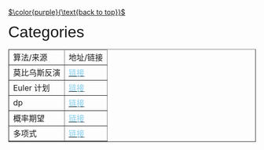 [$\color{purple}{\text{back to top}}$](https://cyn2006.github.io)

<div>
    <font size="6" style="font-family:'Trebuchet MS','Lucida Sans Unicode','Lucida Grande','Lucida Sans',Arial,sans-serif">
        Categories
    </font>
    <table border="1">
        <thead>
            <tr>
                <td>算法/来源</td><td>地址/链接</td>
            </tr>
        </thead>
    	<tr>
            <td>莫比乌斯反演</td><td><a href="https://cyn2006.github.io/categories/mobius"><font color="skyblue">链接</font></a></td>
        </tr>
        <tr>
            <td>Euler 计划</td><td><a href="https://cyn2006.github.io/categories/eulerplan"><font color="skyblue">链接</font></a></td>
        </tr>
        <tr>
            <td>dp</td><td><a href="https://cyn2006.github.io/categories/dp"><font color="skyblue">链接</font></a></td>
        </tr>
        <tr>
            <td>概率期望</td><td><a href="https://cyn2006.github.io/categories/probablity"><font color="skyblue">链接</font></a></td>
        </tr>
        <tr>
            <td>多项式</td><td><a href="https://cyn2006.github.io/categories/polynomial"><font color="skyblue">链接</font></a></td>
        </tr>
</div>

